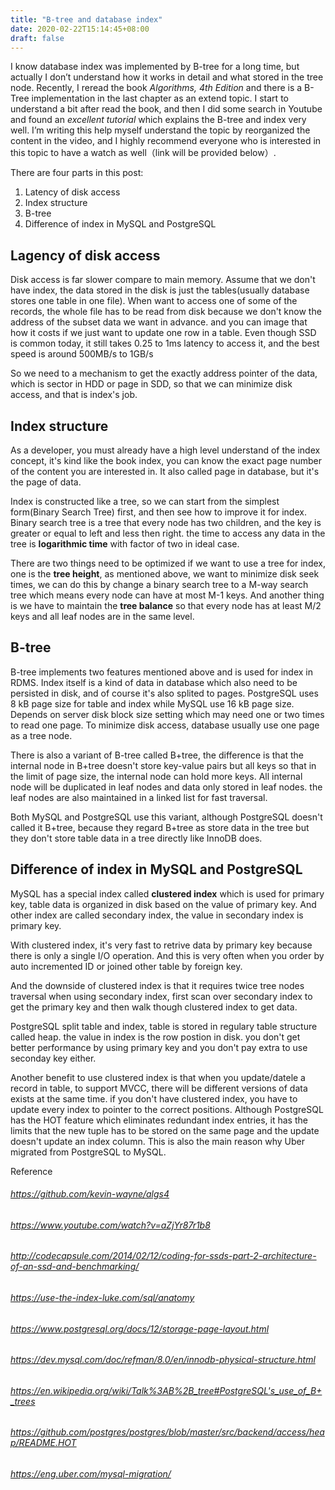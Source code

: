 ```yaml
---
title: "B-tree and database index"
date: 2020-02-22T15:14:45+08:00
draft: false
---
```


 I know database index was implemented by B-tree for a long time, but actually I don’t understand how it works in detail and what stored in the tree node. Recently, I reread the book *Algorithms, 4th Edition* and there is a B-Tree implementation in the last chapter as an extend topic. I start to understand a bit after read the book, and then I did some search in Youtube and found an *excellent tutorial* which explains the B-tree and index very well. I’m writing this help myself understand the topic by reorganized the content in the video, and I highly recommend everyone who is interested in this topic to have a watch as well（link will be provided below）.

There are four parts in this post:
1. Latency of disk access
2. Index structure
3. B-tree
4. Difference of index in MySQL and PostgreSQL

## Lagency of disk access

Disk access is far slower compare to main memory. Assume that we don't have index, the data stored in the disk is just the tables(usually database stores one table in one file). When want to access one of some of the records, the whole file has to be read from disk because we don't know the address of the subset data we want in advance. and you can image that how it costs if we just want to update one row in a table. Even though SSD is common today, it still takes 0.25 to 1ms latency to access it, and the best speed is around 500MB/s to 1GB/s

So we need to a mechanism to get the exactly address pointer of the data, which is sector in HDD or page in SDD, so that we can minimize disk access, and that is index's job.

## Index structure

As a developer, you must already have a high level understand of the index concept, it's kind like the book index, you can know the exact page number of the content you are interested in. It also called page in database, but it's the page of data.

Index is constructed like a tree, so we can start from the simplest form(Binary Search Tree) first, and then see how to improve it for index.
Binary search tree is a tree that every node has two children, and the key is greater or equal to left and less then right. the time to access any data in the tree is **logarithmic time** with factor of two in ideal case.

There are two things need to be optimized if we want to use a tree for index, one is the **tree height**, as mentioned above, we want to minimize disk seek times, we can do this by change a binary search tree to a M-way search tree which means every node can have at most M-1 keys. And another thing is we have to maintain the **tree balance** so that every node has at least M/2 keys and all leaf nodes are in the same level.

## B-tree

B-tree implements two features mentioned above and is used for index in RDMS. Index itself is a kind of data in database which also need to be persisted in disk, and of course it's also splited to pages. PostgreSQL uses 8 kB page size for table and index while MySQL use 16 kB page size. Depends on server disk block size setting which may need one or two times to read one page. To minimize disk access, database usually use one page as a tree node. 

There is also a variant of B-tree called B+tree, the difference is that the internal node in B+tree doesn't store key-value pairs but all keys so that in the limit of page size, the internal node can hold more keys. All internal node will be duplicated in leaf nodes and data only stored in leaf nodes. the leaf nodes are also maintained in a linked list for fast traversal.

Both MySQL and PostgreSQL use this variant, although PostgreSQL doesn't called it B+tree, because they regard B+tree as store data in the tree but they don't store table data in a tree directly like InnoDB does.

## Difference of index in MySQL and PostgreSQL

MySQL has a special index called **clustered index** which is used for primary key, table data is organized in disk based on the value of primary key. And other index are called secondary index, the value in secondary index is primary key. 

With clustered index, it's very fast to retrive data by primary key because there is only a single I/O operation. And this is very often when you order by auto incremented ID or joined other table by foreign key.

And the downside of clustered index is that it requires twice tree nodes traversal when using secondary index, first scan over secondary index to get the primary key and then walk though clustered index to get data.

PostgreSQL split table and index, table is stored in regulary table structure called heap. the value in index is the row postion in disk. you don't get better performance by using primary key and you don't pay extra to use seconday key either.

Another benefit to use clustered index is that when you update/datele a record in table, to support MVCC, there will be different versions of data exists at the same time. if you don't have clustered index, you have to update every index to pointer to the correct positions. Although PostgreSQL has the HOT feature which eliminates redundant index entries, it has the limits that the new tuple has to be stored on the same page and the update doesn't update an index column. This is also the main reason why Uber migrated from PostgreSQL to MySQL.


Reference

###### https://github.com/kevin-wayne/algs4

###### https://www.youtube.com/watch?v=aZjYr87r1b8

###### http://codecapsule.com/2014/02/12/coding-for-ssds-part-2-architecture-of-an-ssd-and-benchmarking/

###### https://use-the-index-luke.com/sql/anatomy

###### https://www.postgresql.org/docs/12/storage-page-layout.html

###### https://dev.mysql.com/doc/refman/8.0/en/innodb-physical-structure.html

###### https://en.wikipedia.org/wiki/Talk%3AB%2B_tree#PostgreSQL's_use_of_B+_trees

###### https://github.com/postgres/postgres/blob/master/src/backend/access/heap/README.HOT

###### https://eng.uber.com/mysql-migration/
